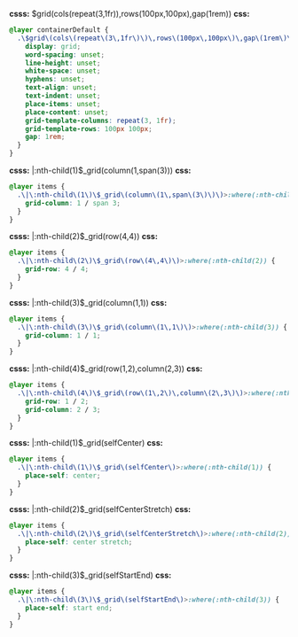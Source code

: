 **csss:** $grid(cols(repeat(3,1fr)),rows(100px,100px),gap(1rem))
**css:**
```css
@layer containerDefault {
  .\$grid\(cols\(repeat\(3\,1fr\)\)\,rows\(100px\,100px\)\,gap\(1rem\)\) {
    display: grid;
    word-spacing: unset;
    line-height: unset;
    white-space: unset;
    hyphens: unset;
    text-align: unset;
    text-indent: unset;
    place-items: unset;
    place-content: unset;
    grid-template-columns: repeat(3, 1fr);
    grid-template-rows: 100px 100px;
    gap: 1rem;
  }
}
```

**csss:** |:nth-child(1)$_grid(column(1,span(3)))
**css:**
```css
@layer items {
  .\|\:nth-child\(1\)\$_grid\(column\(1\,span\(3\)\)\)>:where(:nth-child(1)) {
    grid-column: 1 / span 3;
  }
}
```

**csss:** |:nth-child(2)$_grid(row(4,4))
**css:**
```css
@layer items {
  .\|\:nth-child\(2\)\$_grid\(row\(4\,4\)\)>:where(:nth-child(2)) {
    grid-row: 4 / 4;
  }
}
```

**csss:** |:nth-child(3)$_grid(column(1,1))
**css:**
```css
@layer items {
  .\|\:nth-child\(3\)\$_grid\(column\(1\,1\)\)>:where(:nth-child(3)) {
    grid-column: 1 / 1;
  }
}
```

**csss:** |:nth-child(4)$_grid(row(1,2),column(2,3))
**css:**
```css
@layer items {
  .\|\:nth-child\(4\)\$_grid\(row\(1\,2\)\,column\(2\,3\)\)>:where(:nth-child(4)) {
    grid-row: 1 / 2;
    grid-column: 2 / 3;
  }
}
```

**csss:** |:nth-child(1)$_grid(selfCenter)
**css:**
```css
@layer items {
  .\|\:nth-child\(1\)\$_grid\(selfCenter\)>:where(:nth-child(1)) {
    place-self: center;
  }
}
```

**csss:** |:nth-child(2)$_grid(selfCenterStretch)
**css:**
```css
@layer items {
  .\|\:nth-child\(2\)\$_grid\(selfCenterStretch\)>:where(:nth-child(2)) {
    place-self: center stretch;
  }
}
```

**csss:** |:nth-child(3)$_grid(selfStartEnd)
**css:**
```css
@layer items {
  .\|\:nth-child\(3\)\$_grid\(selfStartEnd\)>:where(:nth-child(3)) {
    place-self: start end;
  }
}
```